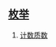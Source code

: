 
## [枚举](https://leetcode-cn.com/tag/enumeration)

1. [计数质数](../solutions/count-primes/README.md)



